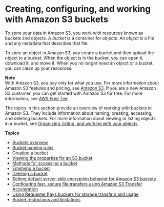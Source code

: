 # Creating, configuring, and working with Amazon S3 buckets<a name="creating-buckets-s3"></a>

To store your data in Amazon S3, you work with resources known as buckets and objects\. A *bucket* is a container for objects\. An *object* is a file and any metadata that describes that file\.

To store an object in Amazon S3, you create a bucket and then upload the object to a bucket\. When the object is in the bucket, you can open it, download it, and move it\. When you no longer need an object or a bucket, you can clean up your resources\.

**Note**  
With Amazon S3, you pay only for what you use\. For more information about Amazon S3 features and pricing, see [Amazon S3](http://aws.amazon.com/s3)\. If you are a new Amazon S3 customer, you can get started with Amazon S3 for free\. For more information, see [AWS Free Tier](http://aws.amazon.com/free)\.

The topics in this section provide an overview of working with buckets in Amazon S3\. They include information about naming, creating, accessing, and deleting buckets\. For more information about viewing or listing objects in a bucket, see [Organizing, listing, and working with your objects](organizing-objects.md)\.

**Topics**
+ [Buckets overview](UsingBucket.md)
+ [Bucket naming rules](bucketnamingrules.md)
+ [Creating a bucket](create-bucket-overview.md)
+ [Viewing the properties for an S3 bucket](view-bucket-properties.md)
+ [Methods for accessing a bucket](access-bucket-intro.md)
+ [Emptying a bucket](empty-bucket.md)
+ [Deleting a bucket](delete-bucket.md)
+ [Setting default server\-side encryption behavior for Amazon S3 buckets](bucket-encryption.md)
+ [Configuring fast, secure file transfers using Amazon S3 Transfer Acceleration](transfer-acceleration.md)
+ [Using Requester Pays buckets for storage transfers and usage](RequesterPaysBuckets.md)
+ [Bucket restrictions and limitations](BucketRestrictions.md)